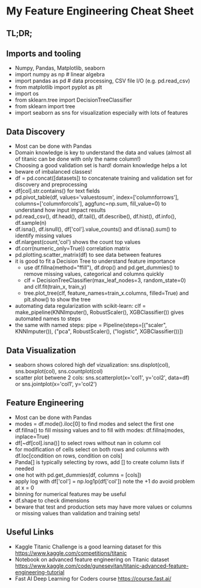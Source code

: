 # My Feature Engineering Cheat Sheet

## TL;DR;


## Imports and tooling

* Numpy, Pandas, Matplotlib, seaborn
* import numpy as np # linear algebra
* import pandas as pd # data processing, CSV file I/O (e.g. pd.read_csv)
* from matplotlib import pyplot as plt
* import os
* from sklearn.tree import DecisionTreeClassifier
* from sklearn import tree
* import seaborn as sns for visualization especially with lots of features

## Data Discovery

- Most can be done with Pandas
- Domain knowledge is key to understand the data and values (almost all of titanic can be done with only the name column!)
- Choosing a good validation set is hard! domain knowledge helps a lot
- beware of imbalanced classes!
- df = pd.concat([datasets]) to concatenate training and validation set for discovery and preprocessing
- df[col].str.contains() for text fields
- pd.pivot_table(df, values='valuestosum', index=['columnforrows'], columns=['columnforcols'], aggfunc=np.sum, fill_value=0) to understand how input impact results
- pd.read_csv(), df.head(), df.tail(), df.describe(), df.hist(), df.info(), df.sample(n)
- df.isna(), df.isnull(), df['col'].value_counts() and df.isna().sum() to identify missing values
- df.nlargest(count,'col') shows the count top values
- df.corr(numeric_only=True)) correlation matrix
- pd.plotting.scatter_matrix(df) to see data between features
- it is good to fit a Decision Tree to understand feature importance
    - use df.fillna(method="ffill"), df.drop() and pd.get_dummies() to remove missing values, categorical and columns quickly
    - clf = DecisionTreeClassifier(max_leaf_nodes=3, random_state=0) and clf.fit(train_x, train_y)
    - tree.plot_tree(clf, feature_names=train_x.columns, filled=True) and plt.show() to show the tree
- automating data regularization with scikit-learn: clf = make_pipeline(KNNImputer(), RobustScaler(), XGBClassifier()) gives automated names to steps
- the same with named steps: pipe = Pipeline(steps=[("scaler", KNNImputer()), ("pca", RobustScaler(), ("logistic", XGBClassifier())])

## Data Visualization

* seaborn shows colored high def vizualization: sns.displot(col), sns.boxplot(col), sns.countplot(col)
* scatter plot betwene 2 cols: sns.scatterplot(x='col1', y='col2', data=df) or sns.jointplot(x='col1', y='col2')

## Feature Engineering

- Most can be done with Pandas
- modes = df.mode().iloc[0] to find modes and select the first one
- df.fillna() to fill missing values and to fill with modes: df.fillna(modes, inplace=True)
- df[~df[col].isna()] to select rows without nan in column col
- for modification of cells select on both rows and columns with df.loc[condition on rows, condition on cols]
- Panda[] is typically selecting by rows, add [] to create column lists if needed
- one hot with pd.get_dummies(df, columns = [cols])
- apply log with df['col'] = np.log1p(df['col']) note the +1 do avoid problem at x = 0
- binning for numerical features may be useful
- df.shape to check dimensions
- beware that test and production sets may have more values or columns or missing values than validation and training sets!

## Useful Links

- Kaggle Titanic Challenge is a good learning dataset for this https://www.kaggle.com/competitions/titanic
- Notebook on advanced feature engineering on Titanic dataset https://www.kaggle.com/code/gunesevitan/titanic-advanced-feature-engineering-tutorial
- Fast AI Deep Learning for Coders course https://course.fast.ai/



